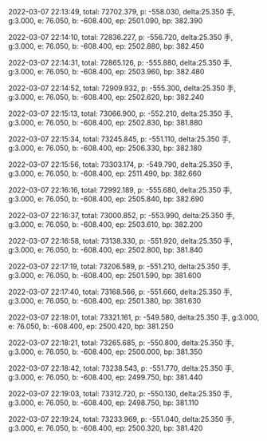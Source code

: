 2022-03-07 22:13:49, total: 72702.379, p: -558.030, delta:25.350 手, g:3.000, e: 76.050, b: -608.400, ep: 2501.090, bp: 382.390

2022-03-07 22:14:10, total: 72836.227, p: -556.720, delta:25.350 手, g:3.000, e: 76.050, b: -608.400, ep: 2502.880, bp: 382.450

2022-03-07 22:14:31, total: 72865.126, p: -555.880, delta:25.350 手, g:3.000, e: 76.050, b: -608.400, ep: 2503.960, bp: 382.480

2022-03-07 22:14:52, total: 72909.932, p: -555.300, delta:25.350 手, g:3.000, e: 76.050, b: -608.400, ep: 2502.620, bp: 382.240

2022-03-07 22:15:13, total: 73066.900, p: -552.210, delta:25.350 手, g:3.000, e: 76.050, b: -608.400, ep: 2502.830, bp: 381.880

2022-03-07 22:15:34, total: 73245.845, p: -551.110, delta:25.350 手, g:3.000, e: 76.050, b: -608.400, ep: 2506.330, bp: 382.180

2022-03-07 22:15:56, total: 73303.174, p: -549.790, delta:25.350 手, g:3.000, e: 76.050, b: -608.400, ep: 2511.490, bp: 382.660

2022-03-07 22:16:16, total: 72992.189, p: -555.680, delta:25.350 手, g:3.000, e: 76.050, b: -608.400, ep: 2505.840, bp: 382.690

2022-03-07 22:16:37, total: 73000.852, p: -553.990, delta:25.350 手, g:3.000, e: 76.050, b: -608.400, ep: 2503.610, bp: 382.200

2022-03-07 22:16:58, total: 73138.330, p: -551.920, delta:25.350 手, g:3.000, e: 76.050, b: -608.400, ep: 2502.800, bp: 381.840

2022-03-07 22:17:19, total: 73206.589, p: -551.210, delta:25.350 手, g:3.000, e: 76.050, b: -608.400, ep: 2501.590, bp: 381.600

2022-03-07 22:17:40, total: 73168.566, p: -551.660, delta:25.350 手, g:3.000, e: 76.050, b: -608.400, ep: 2501.380, bp: 381.630

2022-03-07 22:18:01, total: 73321.161, p: -549.580, delta:25.350 手, g:3.000, e: 76.050, b: -608.400, ep: 2500.420, bp: 381.250

2022-03-07 22:18:21, total: 73265.685, p: -550.800, delta:25.350 手, g:3.000, e: 76.050, b: -608.400, ep: 2500.000, bp: 381.350

2022-03-07 22:18:42, total: 73238.543, p: -551.770, delta:25.350 手, g:3.000, e: 76.050, b: -608.400, ep: 2499.750, bp: 381.440

2022-03-07 22:19:03, total: 73312.720, p: -550.130, delta:25.350 手, g:3.000, e: 76.050, b: -608.400, ep: 2498.750, bp: 381.110

2022-03-07 22:19:24, total: 73233.969, p: -551.040, delta:25.350 手, g:3.000, e: 76.050, b: -608.400, ep: 2500.320, bp: 381.420